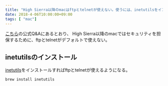 ```yaml
---
title: "High Sierra以降のmacはftpとtelnetが使えない。使うには、inetutilsをインストールする。"
date: 2018-4-06T10:00:00+09:00
tags: [ "mac"]
---
```


[こちら](https://discussions.apple.com/thread/8093031)の公式Q&Aにあるとおり、
High Sierra以降のmacではセキュリティを担保するために、ftpとtelnetがデフォルトで使えない。

## inetutilsのインストール

[inetutils](https://www.gnu.org/software/inetutils/)をインストールすればftpとtelnetが使えるようになる。

```
brew install inetutils
```
